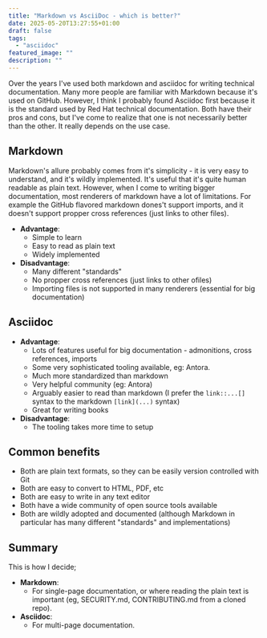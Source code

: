 ```yaml
---
title: "Markdown vs AsciiDoc - which is better?"
date: 2025-05-20T13:27:55+01:00
draft: false
tags: 
  - "asciidoc"
featured_image: ""
description: ""
---
```


Over the years I've used both markdown and asciidoc for writing technical documentation. Many more people are familiar with Markdown because it's used on GitHub. However, I think I probably found Asciidoc first because it is the standard used by Red Hat technical documentation. Both have their pros and cons, but I've come to realize that one is not necessarily better than the other. It really depends on the use case.

## Markdown

Markdown's allure probably comes from it's simplicity - it is very easy to understand, and it's wildly implemented. It's useful that it's quite human readable as plain text. However, when I come to writing bigger documentation, most renderers of markdown have a lot of limitations. For example the GitHub flavored markdown dones't support imports, and it doesn't support propper cross references (just links to other files). 

* **Advantage**: 
  * Simple to learn
  * Easy to read as plain text
  * Widely implemented
* **Disadvantage**:
  * Many different "standards"
  * No propper cross references (just links to other ofiles)
  * Importing files is not supported in many renderers (essential for big documentation)

## Asciidoc

* **Advantage**:
  * Lots of features useful for big documentation - admonitions, cross references, imports
  * Some very sophisticated tooling available, eg: Antora.
  * Much more standardized than markdown
  * Very helpful community (eg: Antora)
  * Arguably easier to read than markdown (I prefer the `link::...[]` syntax to the markdown `[link](...)` syntax)
  * Great for writing books
* **Disadvantage**:
  * The tooling takes more time to setup

## Common benefits

* Both are plain text formats, so they can be easily version controlled with Git
* Both are easy to convert to HTML, PDF, etc
* Both are easy to write in any text editor
* Both have a wide community of open source tools available
* Both are wildly adopted and documented (although Markdown in particular has many different "standards" and implementations)

## Summary

This is how I decide;

* **Markdown**: 
  * For single-page documentation, or where reading the plain text is important (eg, SECURITY.md, CONTRIBUTING.md from a cloned repo).
* **Asciidoc**: 
  * For multi-page documentation.

